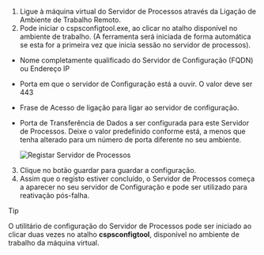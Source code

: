 1. Ligue à máquina virtual do Servidor de Processos através da Ligação de Ambiente de Trabalho Remoto.
2. Pode iniciar o cspsconfigtool.exe, ao clicar no atalho disponível no ambiente de trabalho. (A ferramenta será iniciada de forma automática se esta for a primeira vez que inicia sessão no servidor de processos).
  * Nome completamente qualificado do Servidor de Configuração (FQDN) ou Endereço IP
  * Porta em que o servidor de Configuração está a ouvir. O valor deve ser 443
  * Frase de Acesso de ligação para ligar ao servidor de configuração.
  * Porta de Transferência de Dados a ser configurada para este Servidor de Processos. Deixe o valor predefinido conforme está, a menos que tenha alterado para um número de porta diferente no seu ambiente.

    ![Registar Servidor de Processos](./media/site-recovery-vmware-register-process-server/register-ps.png)
3. Clique no botão guardar para guardar a configuração.
4. Assim que o registo estiver concluído, o Servidor de Processos começa a aparecer no seu servidor de Configuração e pode ser utilizado para reativação pós-falha.

> [!TIP]
> O utilitário de configuração do Servidor de Processos pode ser iniciado ao clicar duas vezes no atalho **cspsconfigtool**, disponível no ambiente de trabalho da máquina virtual.


<!--HONumber=Feb17_HO4-->


